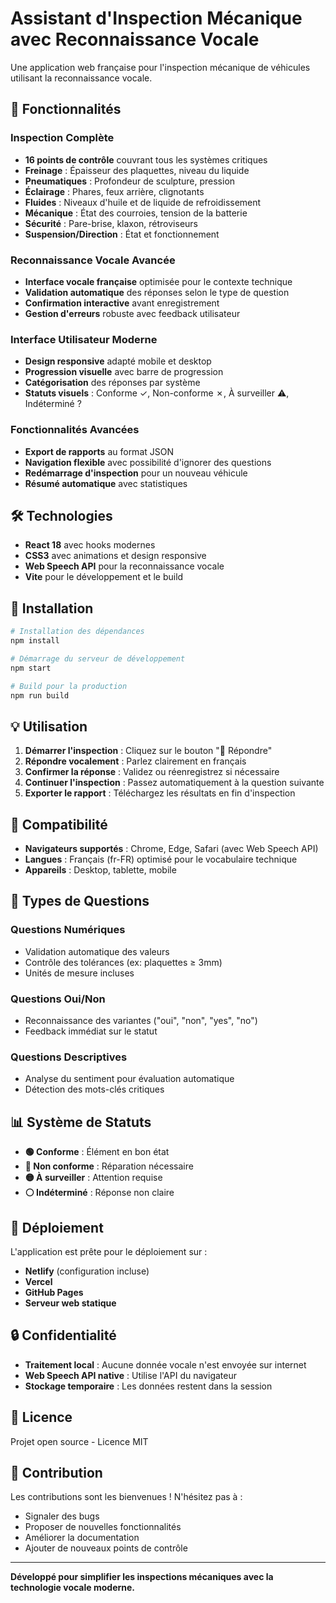 # Assistant d'Inspection Mécanique avec Reconnaissance Vocale

Une application web française pour l'inspection mécanique de véhicules utilisant la reconnaissance vocale.

## 🚗 Fonctionnalités

### Inspection Complète
- **16 points de contrôle** couvrant tous les systèmes critiques
- **Freinage** : Épaisseur des plaquettes, niveau du liquide
- **Pneumatiques** : Profondeur de sculpture, pression
- **Éclairage** : Phares, feux arrière, clignotants
- **Fluides** : Niveaux d'huile et de liquide de refroidissement
- **Mécanique** : État des courroies, tension de la batterie
- **Sécurité** : Pare-brise, klaxon, rétroviseurs
- **Suspension/Direction** : État et fonctionnement

### Reconnaissance Vocale Avancée
- **Interface vocale française** optimisée pour le contexte technique
- **Validation automatique** des réponses selon le type de question
- **Confirmation interactive** avant enregistrement
- **Gestion d'erreurs** robuste avec feedback utilisateur

### Interface Utilisateur Moderne
- **Design responsive** adapté mobile et desktop
- **Progression visuelle** avec barre de progression
- **Catégorisation** des réponses par système
- **Statuts visuels** : Conforme ✓, Non-conforme ✗, À surveiller ⚠, Indéterminé ?

### Fonctionnalités Avancées
- **Export de rapports** au format JSON
- **Navigation flexible** avec possibilité d'ignorer des questions
- **Redémarrage d'inspection** pour un nouveau véhicule
- **Résumé automatique** avec statistiques

## 🛠️ Technologies

- **React 18** avec hooks modernes
- **CSS3** avec animations et design responsive
- **Web Speech API** pour la reconnaissance vocale
- **Vite** pour le développement et le build

## 🚀 Installation

```bash
# Installation des dépendances
npm install

# Démarrage du serveur de développement
npm start

# Build pour la production
npm run build
```

## 💡 Utilisation

1. **Démarrer l'inspection** : Cliquez sur le bouton "🎤 Répondre"
2. **Répondre vocalement** : Parlez clairement en français
3. **Confirmer la réponse** : Validez ou réenregistrez si nécessaire
4. **Continuer l'inspection** : Passez automatiquement à la question suivante
5. **Exporter le rapport** : Téléchargez les résultats en fin d'inspection

## 📱 Compatibilité

- **Navigateurs supportés** : Chrome, Edge, Safari (avec Web Speech API)
- **Langues** : Français (fr-FR) optimisé pour le vocabulaire technique
- **Appareils** : Desktop, tablette, mobile

## 🔧 Types de Questions

### Questions Numériques
- Validation automatique des valeurs
- Contrôle des tolérances (ex: plaquettes ≥ 3mm)
- Unités de mesure incluses

### Questions Oui/Non
- Reconnaissance des variantes ("oui", "non", "yes", "no")
- Feedback immédiat sur le statut

### Questions Descriptives
- Analyse du sentiment pour évaluation automatique
- Détection des mots-clés critiques

## 📊 Système de Statuts

- **🟢 Conforme** : Élément en bon état
- **🔴 Non conforme** : Réparation nécessaire
- **🟡 À surveiller** : Attention requise
- **⚪ Indéterminé** : Réponse non claire

## 🚀 Déploiement

L'application est prête pour le déploiement sur :
- **Netlify** (configuration incluse)
- **Vercel**
- **GitHub Pages**
- **Serveur web statique**

## 🔒 Confidentialité

- **Traitement local** : Aucune donnée vocale n'est envoyée sur internet
- **Web Speech API native** : Utilise l'API du navigateur
- **Stockage temporaire** : Les données restent dans la session

## 📝 Licence

Projet open source - Licence MIT

## 🤝 Contribution

Les contributions sont les bienvenues ! N'hésitez pas à :
- Signaler des bugs
- Proposer de nouvelles fonctionnalités
- Améliorer la documentation
- Ajouter de nouveaux points de contrôle

---

**Développé pour simplifier les inspections mécaniques avec la technologie vocale moderne.**